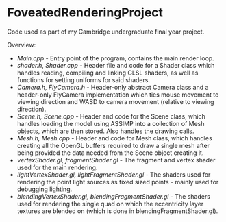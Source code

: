 # FoveatedRenderingProject
Code used as part of my Cambridge undergraduate final year project.

Overview:
- *Main.cpp* - Entry point of the program, contains the main render loop.
- *shader.h, Shader.cpp* - Header file and code for a Shader class which handles reading, compiling and linking GLSL shaders, as well as functions for setting uniforms for said shaders.
- *Camera.h, FlyCamera.h* - Header-only abstract Camera class and a header-only FlyCamera implementation which ties mouse movement to viewing direction and WASD to camera movement (relative to viewing direction).
- *Scene.h, Scene.cpp* - Header and code for the Scene class, which handles loading the model using ASSIMP into a collection of Mesh objects, which are then stored. Also handles the drawing calls.
- *Mesh.h, Mesh.cpp* - Header and code for Mesh class, which handles creating all the OpenGL buffers required to draw a single mesh after being provided the data needed from the Scene object creating it.
- *vertexShader.gl, fragmentShader.gl* - The fragment and vertex shader used for the main rendering.
- *lightVertexShader.gl, lightFragmentShader.gl* - The shaders used for rendering the point light sources as fixed sized points - mainly used for debugging lighting.
- *blendingVertexShader.gl, blendingFragmentShader.gl* - The shaders used for rendering the single quad on which the eccentricity layer textures are blended on (which is done in blendingFragmentShader.gl).
